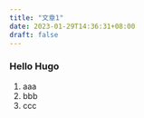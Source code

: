 ```yaml
---
title: "文章1"
date: 2023-01-29T14:36:31+08:00
draft: false
---
```


### Hello Hugo

 1. aaa
 1. bbb
 1. ccc
